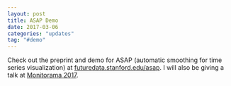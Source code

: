 ```yaml
---
layout: post
title: ASAP Demo
date: 2017-03-06
categories: "updates"
tag: "#demo"
---
```

Check out the preprint and demo for ASAP (automatic smoothing for time series visualization) at <a href="http://futuredata.stanford.edu/asap">futuredata.stanford.edu/asap</a>. I will also be giving a talk at <a href="http://monitorama.com/#speakers">Monitorama 2017</a>.